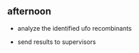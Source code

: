 
## afternoon

- analyze the identified ufo recombinants 

- send results to supervisors
















